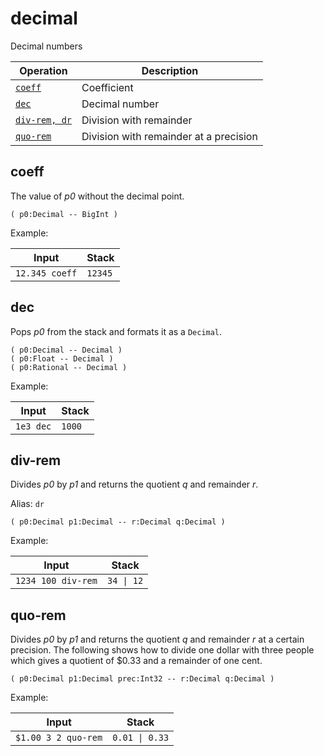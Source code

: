 <!-- Document generated by "gen-doc"; DO NOT EDIT -->
# decimal

Decimal numbers

| Operation          | Description
|--------------------|---------------
| [`coeff`](#coeff)  | Coefficient
| [`dec`](#dec)      | Decimal number
| [`div-rem, dr`](#div-rem) | Division with remainder
| [`quo-rem`](#quo-rem) | Division with remainder at a precision


## coeff

The value of *p0* without the decimal point.

	( p0:Decimal -- BigInt )

Example:

<!-- test: coeff -->

| Input          | Stack
|----------------|---------------
| `12.345 coeff` | `12345`

## dec

Pops *p0* from the stack and formats it as a `Decimal`.

	( p0:Decimal -- Decimal )
	( p0:Float -- Decimal )
	( p0:Rational -- Decimal )

Example:

<!-- test: dec -->

| Input     | Stack
|-----------|---------------
| `1e3 dec` | `1000`

## div-rem

Divides *p0* by *p1* and returns the quotient *q* and remainder *r*.

Alias: `dr`

	( p0:Decimal p1:Decimal -- r:Decimal q:Decimal )

Example:

<!-- test: div-rem -->

| Input              | Stack
|--------------------|---------------
| `1234 100 div-rem` | `34 \| 12`

## quo-rem

Divides *p0* by *p1* and returns the quotient *q* and remainder *r* at a
certain precision. The following shows how to divide one dollar
with three people which gives a quotient of $0.33 and a remainder of one
cent.

	( p0:Decimal p1:Decimal prec:Int32 -- r:Decimal q:Decimal )

Example:

<!-- test: quo-rem -->

| Input               | Stack
|---------------------|---------------
| `$1.00 3 2 quo-rem` | `0.01 \| 0.33`
